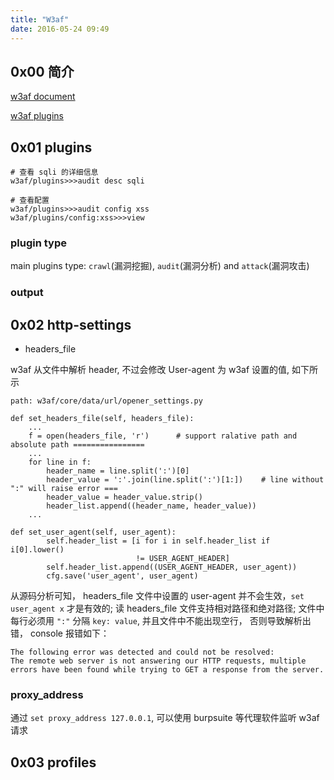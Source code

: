 ```yaml
---
title: "W3af"
date: 2016-05-24 09:49
---
```


## 0x00 简介

[w3af document][1]

[w3af plugins][2]

## 0x01 plugins

```
# 查看 sqli 的详细信息
w3af/plugins>>>audit desc sqli

# 查看配置
w3af/plugins>>>audit config xss
w3af/plugins/config:xss>>>view 
```

### plugin type

main plugins type: `crawl`(漏洞挖掘), `audit`(漏洞分析) and `attack`(漏洞攻击)

### output

## 0x02 http-settings

* headers_file

w3af 从文件中解析 header, 不过会修改 User-agent 为 w3af 设置的值, 如下所示

```
path: w3af/core/data/url/opener_settings.py

def set_headers_file(self, headers_file):
    ...
    f = open(headers_file, 'r')      # support ralative path and absolute path ================
    ...
    for line in f:
        header_name = line.split(':')[0]
        header_value = ':'.join(line.split(':')[1:])    # line without ":" will raise error ===
        header_value = header_value.strip()
        header_list.append((header_name, header_value))
    ...

def set_user_agent(self, user_agent):
        self.header_list = [i for i in self.header_list if i[0].lower()
                            != USER_AGENT_HEADER]
        self.header_list.append((USER_AGENT_HEADER, user_agent))
        cfg.save('user_agent', user_agent)
```

从源码分析可知， headers_file 文件中设置的 user-agent 并不会生效，`set user_agent x` 才是有效的; 读 headers_file 文件支持相对路径和绝对路径; 文件中每行必须用 `":"` 分隔 `key: value`, 并且文件中不能出现空行， 否则导致解析出错， console 报错如下：

```
The following error was detected and could not be resolved:
The remote web server is not answering our HTTP requests, multiple errors have been found while trying to GET a response from the server.
```

### proxy_address

通过 `set proxy_address 127.0.0.1`, 可以使用 burpsuite 等代理软件监听 w3af 请求 

## 0x03 profiles



[1]: http://docs.w3af.org/en/latest/
[2]: http://w3af.org/plugins